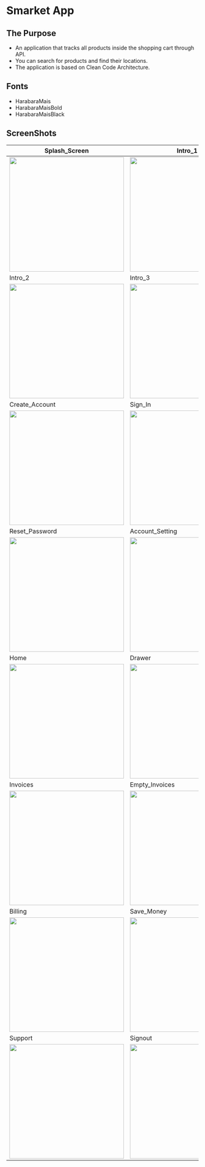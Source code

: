 # Smarket App

## The Purpose

- An application that tracks all products inside the shopping cart through API.
- You can search for products and find their locations.
- The application is based on Clean Code Architecture.

## Fonts

- HarabaraMais
- HarabaraMaisBold
- HarabaraMaisBlack

## ScreenShots


| Splash_Screen | Intro_1 |
|---|---|
|<img src="https://github.com/Rahma-Alaa/Smart-Cart/assets/141377975/76aa29ed-2b15-4dc6-b4c2-db5f473e22d2.jpg" height="300" />|<img src="https://github.com/Rahma-Alaa/Smart-Cart/assets/141377975/b2bf308c-26cc-4517-9540-b0064eae6d7d.jpg" height="300" />|
| Intro_2 | Intro_3 |
|<img src="https://github.com/Rahma-Alaa/Smart-Cart/assets/141377975/2c78879d-d8f2-4004-8138-e7679f9ce522.jpg" height="300" />|<img src="https://github.com/Rahma-Alaa/Smart-Cart/assets/141377975/0cb4e70b-4d95-4c6f-835d-a07f207c64b8.jpg" height="300" />|
| Create_Account | Sign_In|
|<img src="https://github.com/Rahma-Alaa/Smart-Cart/assets/141377975/65e86c76-48e1-46b2-985d-0d94d0b425d6.jpg" height="300" />|<img src="https://github.com/Rahma-Alaa/Smart-Cart/assets/141377975/ee2fcfa2-e645-4a80-a18c-548ba06f3da0.jpg" height="300" />|
| Reset_Password | Account_Setting|
|<img src="https://github.com/Rahma-Alaa/Smart-Cart/assets/141377975/033558cf-5ff1-42a8-a463-55138e0b80f1.jpg" height="300" />|<img src="https://github.com/Rahma-Alaa/Smart-Cart/assets/141377975/5a137874-4677-4777-9014-fd9c8ff8c7a8.jpg" height="300" />|
| Home | Drawer |
|<img src="https://user-images.githubusercontent.com/47388207/210511777-7dc683eb-2bd0-49d3-bab2-4370a539d069.jpg" height="300" />|<img src="https://github.com/Rahma-Alaa/Smart-Cart/assets/141377975/77004521-52ec-4e94-a88e-30e1561f7f1f.jpg" height="300" />|
| Invoices | Empty_Invoices |
|<img src="https://user-images.githubusercontent.com/47388207/210512282-a6a94589-1064-487e-aa84-f829835c92ec.jpg" height="300" />|<img src="https://user-images.githubusercontent.com/47388207/210512470-adcef090-8b12-47d4-9d20-6f09eb0c9f68.jpg" height="300" />|
| Billing | Save_Money |
|<img src="https://user-images.githubusercontent.com/47388207/210512215-fea93698-767e-48b5-9e65-2588fa05ae75.jpg" height="300" />|<img src="https://user-images.githubusercontent.com/47388207/210512237-407ed7cc-4297-48d2-b920-153623d184f6.jpg" height="300" />|
| Support | Signout |
|<img src="https://user-images.githubusercontent.com/47388207/210512110-b9f6816c-5c00-44aa-8246-ded9ae6d7a6d.jpg" height="300" />|<img src="https://user-images.githubusercontent.com/47388207/210512162-1a87696c-401d-4b3c-bd4d-865d116e62af.jpg" height="300" />|




